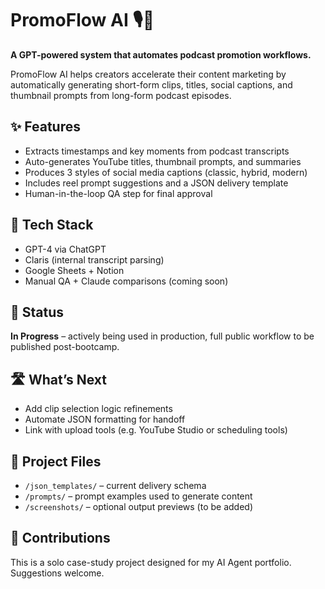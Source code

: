 # PromoFlow AI 🎙️🌊
**A GPT-powered system that automates podcast promotion workflows.**

PromoFlow AI helps creators accelerate their content marketing by automatically generating short-form clips, titles, social captions, and thumbnail prompts from long-form podcast episodes.

## ✨ Features
- Extracts timestamps and key moments from podcast transcripts
- Auto-generates YouTube titles, thumbnail prompts, and summaries
- Produces 3 styles of social media captions (classic, hybrid, modern)
- Includes reel prompt suggestions and a JSON delivery template
- Human-in-the-loop QA step for final approval

## 🧠 Tech Stack
- GPT-4 via ChatGPT
- Claris (internal transcript parsing)
- Google Sheets + Notion
- Manual QA + Claude comparisons (coming soon)

## 🚧 Status
**In Progress** – actively being used in production, full public workflow to be published post-bootcamp.

## 🛣️ What’s Next
- Add clip selection logic refinements
- Automate JSON formatting for handoff
- Link with upload tools (e.g. YouTube Studio or scheduling tools)

## 📁 Project Files
- `/json_templates/` – current delivery schema
- `/prompts/` – prompt examples used to generate content
- `/screenshots/` – optional output previews (to be added)

## 🤝 Contributions
This is a solo case-study project designed for my AI Agent portfolio. Suggestions welcome.
